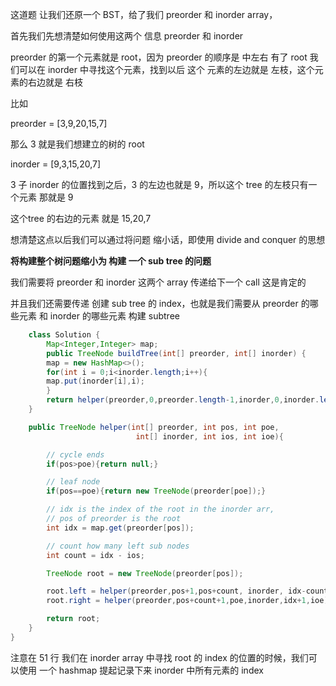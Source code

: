  这道题 让我们还原一个 BST，给了我们 preorder 和 inorder array，
 
首先我们先想清楚如何使用这两个 信息 preorder 和 inorder

preorder 的第一个元素就是 root，因为 preorder 的顺序是 中左右
有了 root 我们可以在 inorder 中寻找这个元素，找到以后 这个 元素的左边就是 左枝，这个元素的右边就是 右枝

比如

preorder = [3,9,20,15,7]

那么 3 就是我们想建立的树的 root

inorder = [9,3,15,20,7]

3 子 inorder 的位置找到之后，3 的左边也就是 9，所以这个 tree 的左枝只有一个元素 那就是 9

这个tree 的右边的元素 就是 15,20,7


想清楚这点以后我们可以通过将问题 缩小话，即使用 divide and conquer 的思想

**将构建整个树问题缩小为 构建 一个 sub tree 的问题**

我们需要将 preorder 和 inorder 这两个 array 传递给下一个 call 这是肯定的

并且我们还需要传递 创建 sub tree 的 index，也就是我们需要从 preorder 的哪些元素 和 inorder 的哪些元素 构建 subtree

```java
    class Solution {
        Map<Integer,Integer> map;
        public TreeNode buildTree(int[] preorder, int[] inorder) {
        map = new HashMap<>();
        for(int i = 0;i<inorder.length;i++){
        map.put(inorder[i],i);
        }
        return helper(preorder,0,preorder.length-1,inorder,0,inorder.length-1);
    }

    public TreeNode helper(int[] preorder, int pos, int poe, 
                            int[] inorder, int ios, int ioe){

        // cycle ends
        if(pos>poe){return null;}

        // leaf node
        if(pos==poe){return new TreeNode(preorder[poe]);}

        // idx is the index of the root in the inorder arr, 
        // pos of preorder is the root
        int idx = map.get(preorder[pos]);

        // count how many left sub nodes
        int count = idx - ios;

        TreeNode root = new TreeNode(preorder[pos]);

        root.left = helper(preorder,pos+1,pos+count, inorder, idx-count,idx-1);
        root.right = helper(preorder,pos+count+1,poe,inorder,idx+1,ioe);

        return root;
    }
}
```



注意在 51 行 我们在 inorder array 中寻找 root 的 index 的位置的时候，我们可以使用 一个 hashmap 提起记录下来 inorder 中所有元素的 index 